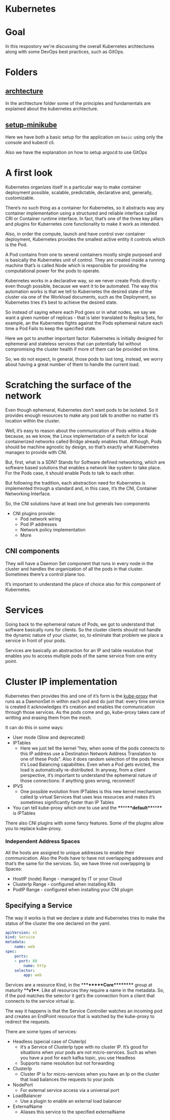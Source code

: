# Kubernetes

# Goal

In this respostory we're discussing the overall Kubernetes archtectures along with some DevOps best practices, such as GitOps.

# Folders

## [archtecture](https://github.com/keisyd/kubernets-fundamentals/tree/main/archtecture)

In the archtecture folder some of the principles and fundamentals are explained about the kubernetes archtecture.

## [setup-minikube](https://github.com/keisyd/kubernets-fundamentals/tree/main/setup-minikube)

Here we have both a basic setup for the application on `basic` using only the console and kubectl cli.

Also we have the explanation on how to setup argocd to use GitOps

# A first look

Kubernetes organizes itself in a particular way to make container deployment possible, scalable, predictable, declarative and, generally, customizable.

There’s no such thing as a container for Kubernetes, so it abstracts way any container implementation using a structured and reliable interface called CRI or Container runtime interface. In fact, that’s one of the three key pillars and plugins for Kubernetes core functionality to make it work as intended.

Also, in order the compute, launch and have control over container deployment, Kubernetes provides the smallest active entity it controls which is the Pod.

A Pod contains from one to several containers mostly single purposed and is basically the Kubernetes unit of control. They are created inside a running machine that’s is called Node which is responsible for providing the computational power for the pods to operate.

Kubernetes works in a declarative way, so we never create Pods directly - even though possible, because we want it to be automated. The way this automation works is that we tell to Kubernetes the desired state of the cluster via one of the Workload documents, such as the Deployment, so Kubernetes tries it’s best to achieve the desired state.

So instead of saying where each Pod goes or in what nodes, we say we want a given number of replicas - that is later translated to Replica Sets, for example, an the Kubernetes fights against the Pods ephemeral nature each time a Pod Fails to keep the specified state.

Here we got to another important factor: Kubernetes is initially designed for ephemeral and stateless services that can potentially fail without compromising the cluster health if more of them can be provided on time.

So, we do not expect, in general, those pods to last long, instead, we worry about having a great number of them to handle the current load.

# Scratching the surface of the network

Even though ephemeral, Kubernetes don’t want pods to be isolated. So it provides enough resources to make any pod talk to another no matter it’s location within the cluster.

Well, it’s easy to reason about the communication of Pods within a Node because, as we know, the Linux implementation of a switch for local containerized networks called Bridge already enables that. Although, Pods should be machine agnostic by design, so that’s exactly what Kubernetes manages to provide with CNI.

But, first, what is a SDN? Stands for Software defined networking, which are software based solutions that enables a network like system to take place. For the Pods case, it should enable Pods to talk to each other.

But following the tradition, each abstraction need for Kubernetes is implemented through a standard and, in this case, it’s the CNI, Container Networking Interface.

So, the CNI solutions have at least one but generals two components

- CNI plugins provide:
  - Pod network wiring
  - Pod IP addresses
  - Network policy implementation
  - More

## CNI components

They will have a Daemon Set component that runs in every node in the cluster and handles the organization of all the pods in that cluster. Sometimes there’s a control plane too.

It’s important to understand the place of choice also for this component of Kubernetes.

# Services

Going back to the ephemeral nature of Pods, we got to understand that software basically runs for clients. So the cluster clients should not handle the dynamic nature of your cluster, so, to eliminate that problem we place a service in front of your pods.

Services are basically an abstraction for an IP and table resolution that enables you to access multiple pods of the same service from one entry point.

# Cluster IP implementation

Kubernetes then provides this and one of it’s form is the [kube-proxy](https://kubernetes.io/docs/reference/command-line-tools-reference/kube-proxy/) that runs as a DaemonSet in within each pod and do just that: every time service is created it acknowledges it’s creation and enables the communication through those services. As the pods come and go, kube-proxy takes care of writting and erasing them from the mesh.

It can do this in some ways:

- User mode (Slow and deprecated)
- IPTables
  - Here we just tell the kernel “hey, when some of the pods connects to this IP address use a Destination Network Address Translation to one of these Pods”. Also it does random selection of the pods hence it’s Load Balancing capabilities. Even when a Pod gets evicted, the load is automatically re-distributed. In anyway, from a client perspective, it’s important to understand the ephemeral nature of those connections: if anything goes wrong, reconnect!
- IPVS
  - One possible evolution from IPTables is this new kernel mechanism called Ip virtual Services that uses less resources and makes it’s sometimes significantly faster than IP Tables
- You can tell kube-proxy which one to use and the **\*\***\*\***\*\***default**\*\***\*\***\*\*** is IPTables

There also CNI plugins with some fancy features. Some of the plugins allow you to replace kube-proxy.

### Independent Address Spaces

All the hosts are assigned to unique addresses to enable their communication. Also the Pods have to have not overlapping addresses and that’s the same for the services. So, we have three not overlapping Ip Spaces:

- HostIP (node) Range - managed by IT or your Cloud
- ClusterIp Range - configured when installing K8s
- PodIP Range - configured when installing your CNI plugin

## Specifying a Service

The way it works is that we declare a state and Kubernetes tries to make the status of the cluster the one declared on the yaml.

```yaml
apiVersion: v1
kind: Service
metadata:
	name: web
spec:
	ports:
	- port: 80
		name: http
	selector:
		app: web
```

Services are a resource Kind, in the \***\*\*\*\*\*\*\***Core\***\*\*\*\*\*\*\*** group at maturity \***\*v1\*\***. Like all resources they require a name in the metadata. So, if the pod matches the selector it get’s the connection from a client that connects to the service virtual ip.

The way it happens is that the Service Controller watches an incoming pod and creates an EndPoint resource that is watched by the kube-proxy to redirect the requests.

There are some types of services:

- Headless (special case of CluterIp)
  - It’s a Service of ClusterIp type with no cluster IP. It’s good for situations when your pods are not micro-services. Such as when you have a pod for each kafka topic, you use Headless
  - Supports name resolution but not forwarding
- ClusterIp
  - Cluster IP is for micro-services when you have an Ip on the cluster that load balances the requests to your pods
- NodePort
  - For external service access via a universal port
- LoadBalancer
  - Use a plugin to enable an external load balancer
- ExternalName
  - Aliases this service to the specified externalName
